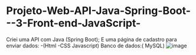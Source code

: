# Projeto-Web-API-Java-Spring-Boot---3-Front-end-JavaScript-
Criei uma API com Java (Spring Boot); E uma página de cadastro para enviar dados:  -(Html  -CSS   Javascript) Banco de dados:( MySQL)
![image](https://github.com/yuridevnba/Conex-o-React-Spring-AppAgendamento/assets/100159089/af897260-1ba1-4573-b90c-441defe992ef)

